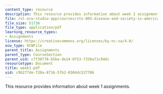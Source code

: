 ```yaml
---
content_type: resource
description: This resource provides information about week 1 assignments.
file: /ol-ocw-studio-app/courses/sts-005-disease-and-society-in-america-fall-2005/c9b277def20a87165fb20304dc527706_week1.pdf
file_size: 51736
file_type: application/pdf
learning_resource_types:
- Assignments
license: https://creativecommons.org/licenses/by-nc-sa/4.0/
ocw_type: OCWFile
parent_title: Assignments
parent_type: CourseSection
parent_uid: c7f30778-b5ba-de14-0753-7336a71c94dc
resourcetype: Document
title: week1.pdf
uid: c9b277de-f20a-8716-5fb2-0304dc527706
---
```

This resource provides information about week 1 assignments.